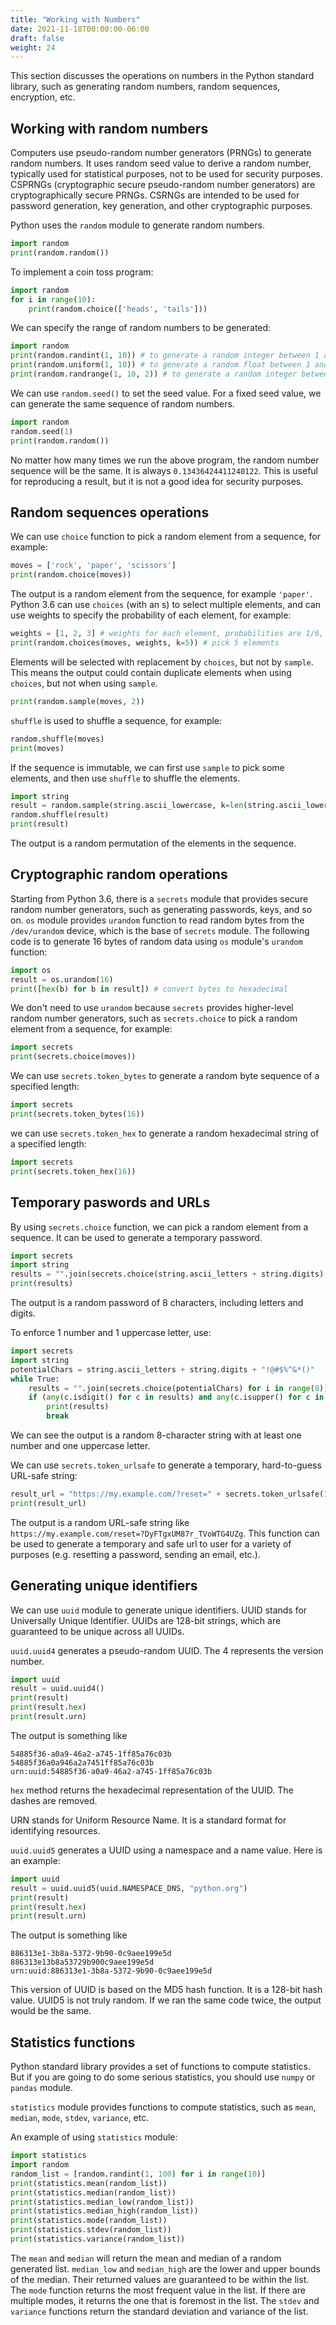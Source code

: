 ```yaml
---
title: "Working with Numbers"
date: 2021-11-18T00:00:00-06:00
draft: false
weight: 24
---
```


This section discusses the operations on numbers in the Python standard library, such as generating random numbers, random sequences, encryption, etc.

## Working with random numbers

Computers use pseudo-random number generators (PRNGs) to generate random numbers. It uses random seed value to derive a random number, typically used for statistical purposes, not to be used for security purposes. CSPRNGs (cryptographic secure pseudo-random number generators) are cryptographically secure PRNGs. CSRNGs are intended to be used for password generation, key generation, and other cryptographic purposes.

Python uses the `random` module to generate random numbers.

```python
import random
print(random.random())
```

To implement a coin toss program:

```python
import random
for i in range(10):
    print(random.choice(['heads', 'tails']))
```

We can specify the range of random numbers to be generated:

```python
import random
print(random.randint(1, 10)) # to generate a random integer between 1 and 10
print(random.uniform(1, 10)) # to generate a random float between 1 and 10
print(random.randrange(1, 10, 2)) # to generate a random integer between 1 and 10, but skipping even numbers
```

We can use `random.seed()` to set the seed value. For a fixed seed value, we can generate the same sequence of random numbers.

```python
import random
random.seed(1)
print(random.random())
```

No matter how many times we run the above program, the random number sequence will be the same. It is always `0.13436424411240122`. This is useful for reproducing a result, but it is not a good idea for security purposes.

## Random sequences operations

 We can use `choice` function to pick a random element from a sequence, for example:

```python
moves = ['rock', 'paper', 'scissors']
print(random.choice(moves))
```

The output is a random element from the sequence, for example `'paper'`. Python 3.6 can use `choices` (with an s) to select multiple elements, and can use weights to specify the probability of each element, for example:

```python
weights = [1, 2, 3] # weights for each element, probabilities are 1/6, 2/6, 3/6
print(random.choices(moves, weights, k=5)) # pick 5 elements
```

Elements will be selected with replacement by `choices`, but not by `sample`. This means the output could contain duplicate elements when using `choices`, but not when using `sample`.

```python
print(random.sample(moves, 2))
```

`shuffle` is used to shuffle a sequence, for example:

```python
random.shuffle(moves)
print(moves)
```

If the sequence is immutable, we can first use `sample` to pick some elements, and then use `shuffle` to shuffle the elements.

```python
import string
result = random.sample(string.ascii_lowercase, k=len(string.ascii_lowercase))
random.shuffle(result)
print(result)
```

The output is a random permutation of the elements in the sequence.

## Cryptographic random operations

Starting from Python 3.6, there is a `secrets` module that provides secure random number generators, such as generating passwords, keys, and so on. `os` module provides `urandom` function to read random bytes from the `/dev/urandom` device, which is the base of `secrets` module. The following code is to generate 16 bytes of random data using `os` module's `urandom` function:

```python
import os
result = os.urandom(16)
print([hex(b) for b in result]) # convert bytes to hexadecimal
```

We don't need to use `urandom` because `secrets` provides higher-level random number generators, such as `secrets.choice` to pick a random element from a sequence, for example:

```python
import secrets
print(secrets.choice(moves))
```

We can use `secrets.token_bytes` to generate a random byte sequence of a specified length:

```python
import secrets
print(secrets.token_bytes(16))
```

we can use `secrets.token_hex` to generate a random hexadecimal string of a specified length:

```python
import secrets
print(secrets.token_hex(16))
```

## Temporary paswords and URLs

By using `secrets.choice` function, we can pick a random element from a sequence. It can be used to generate a temporary password.

```python
import secrets
import string
results = "".join(secrets.choice(string.ascii_letters + string.digits) for i in range(8)) # generate a random password of 8 characters, including letters and digits
print(results)
```

The output is a random password of 8 characters, including letters and digits.

To enforce 1 number and 1 uppercase letter, use:

```python
import secrets
import string
potentialChars = string.ascii_letters + string.digits + "!@#$%^&*()"
while True:
    results = "".join(secrets.choice(potentialChars) for i in range(8))
    if (any(c.isdigit() for c in results) and any(c.isupper() for c in results)):
        print(results)
        break
```

We can see the output is a random 8-character string with at least one number and one uppercase letter.

We can use `secrets.token_urlsafe` to generate a temporary, hard-to-guess URL-safe string:

```python
result_url = "https://my.example.com/?reset=" + secrets.token_urlsafe(16)
print(result_url)
```

The output is a random URL-safe string like `https://my.example.com/reset=?DyFTgxUM87r_TVoWTG4UZg`. This function can be used to generate a temporary and safe url to user for a variety of purposes (e.g. resetting a password, sending an email, etc.).

## Generating unique identifiers

We can use `uuid` module to generate unique identifiers. UUID stands for Universally Unique Identifier. UUIDs are 128-bit strings, which are guaranteed to be unique across all UUIDs.

`uuid.uuid4` generates a pseudo-random UUID. The 4 represents the version number.

```python
import uuid
result = uuid.uuid4()
print(result)
print(result.hex)
print(result.urn)
```

The output is something like 

```
54885f36-a0a9-46a2-a745-1ff85a76c03b
54885f36a0a946a2a7451ff85a76c03b
urn:uuid:54885f36-a0a9-46a2-a745-1ff85a76c03b
```

`hex` method returns the hexadecimal representation of the UUID. The dashes are removed.

URN stands for Uniform Resource Name. It is a standard format for identifying resources.

`uuid.uuid5` generates a UUID using a namespace and a name value. Here is an example:

```python
import uuid
result = uuid.uuid5(uuid.NAMESPACE_DNS, "python.org")
print(result)
print(result.hex)
print(result.urn)
```

The output is something like

```
886313e1-3b8a-5372-9b90-0c9aee199e5d
886313e13b8a53729b900c9aee199e5d
urn:uuid:886313e1-3b8a-5372-9b90-0c9aee199e5d
```

This version of UUID is based on the MD5 hash function. It is a 128-bit hash value. UUID5 is not truly random. If we ran the same code twice, the output would be the same.

## Statistics functions

Python standard library provides a set of functions to compute statistics. But if you are going to do some serious statistics, you should use `numpy` or `pandas` module.

`statistics` module provides functions to compute statistics, such as `mean`, `median`, `mode`, `stdev`, `variance`, etc.

An example of using `statistics` module:

```python
import statistics
import random
random_list = [random.randint(1, 100) for i in range(10)]
print(statistics.mean(random_list))
print(statistics.median(random_list))
print(statistics.median_low(random_list))
print(statistics.median_high(random_list))
print(statistics.mode(random_list))
print(statistics.stdev(random_list))
print(statistics.variance(random_list))
```

The `mean` and `median` will return the mean and median of a random generated list. `median_low` and `median_high` are the lower and upper bounds of the median. Their returned values are guaranteed to be within the list. The `mode` function returns the most frequent value in the list. If there are multiple modes, it returns the one that is foremost in the list. The `stdev` and `variance` functions return the standard deviation and variance of the list.
